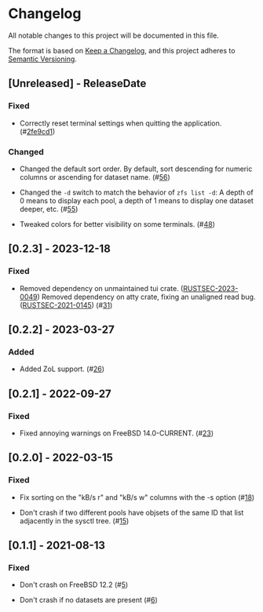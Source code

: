 # Changelog

All notable changes to this project will be documented in this file.

The format is based on [Keep a Changelog](https://keepachangelog.com/en/1.0.0/),
and this project adheres to [Semantic Versioning](https://semver.org/spec/v2.0.0.html).

## [Unreleased] - ReleaseDate

### Fixed

- Correctly reset terminal settings when quitting the application.
  (#[2fe9cd1](https://github.com/asomers/ztop/commit/2fe9cd17d041d4b02f0a9e79000c6c1a4bf58d06))

### Changed

- Changed the default sort order.  By default, sort descending for numeric
  columns or ascending for dataset name.
  (#[56](https://github.com/asomers/gstat-rs/pull/56))

- Changed the `-d` switch to match the behavior of `zfs list -d`: A depth of 0
  means to display each pool, a depth of 1 means to display one dataset deeper,
  etc.
  (#[55](https://github.com/asomers/gstat-rs/pull/55))

- Tweaked colors for better visibility on some terminals.
  (#[48](https://github.com/asomers/gstat-rs/pull/48))

## [0.2.3] - 2023-12-18

### Fixed

- Removed dependency on unmaintained tui crate.
  ([RUSTSEC-2023-0049](https://rustsec.org/advisories/RUSTSEC-2023-0049))
  Removed dependency on atty crate, fixing an unaligned read bug.
  ([RUSTSEC-2021-0145](https://rustsec.org/advisories/RUSTSEC-2021-0145))
  (#[31](https://github.com/asomers/ztop/pull/31))

## [0.2.2] - 2023-03-27

### Added

- Added ZoL support.
  (#[26](https://github.com/asomers/ztop/pull/26))

## [0.2.1] - 2022-09-27

### Fixed

- Fixed annoying warnings on FreeBSD 14.0-CURRENT.
  (#[23](https://github.com/asomers/ztop/pull/23))

## [0.2.0] - 2022-03-15

### Fixed

- Fix sorting on the "kB/s r" and "kB/s w" columns with the -s option
  (#[18](https://github.com/asomers/ztop/pull/18))

- Don't crash if two different pools have objsets of the same ID that list
  adjacently in the sysctl tree.
  (#[15](https://github.com/asomers/ztop/pull/15))

## [0.1.1] - 2021-08-13

### Fixed

- Don't crash on FreeBSD 12.2
  (#[5](https://github.com/asomers/ztop/pull/5))

- Don't crash if no datasets are present
  (#[6](https://github.com/asomers/ztop/pull/6))
